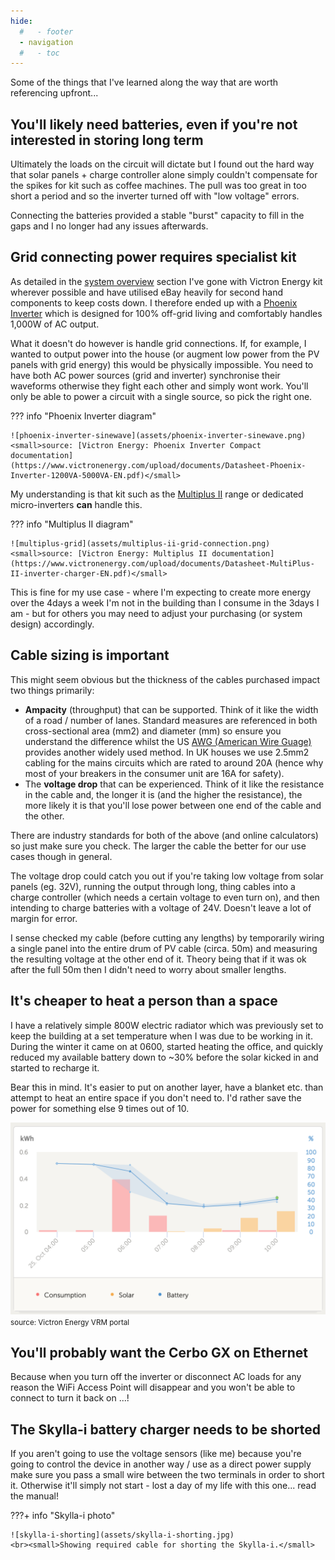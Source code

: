 ```yaml
---
hide:
  #   - footer
  - navigation
  #   - toc
---
```


Some of the things that I've learned along the way that are worth referencing upfront...

## You'll likely need batteries, even if you're not interested in storing long term

Ultimately the loads on the circuit will dictate but I found out the hard way that solar panels + charge controller alone simply couldn't compensate for the spikes for kit such as coffee machines. The pull was too great in too short a period and so the inverter turned off with "low voltage" errors.

Connecting the batteries provided a stable "burst" capacity to fill in the gaps and I no longer had any issues afterwards.

## Grid connecting power requires specialist kit

As detailed in the [system overview](system-overview.md) section I've gone with Victron Energy kit wherever possible and have utilised eBay heavily for second hand components to keep costs down. I therefore ended up with a [Phoenix Inverter](https://www.victronenergy.com/inverters/phoenix-inverter-compact) which is designed for 100% off-grid living and comfortably handles 1,000W of AC output.

What it doesn't do however is handle grid connections. If, for example, I wanted to output power into the house (or augment low power from the PV panels with grid energy) this would be physically impossible. You need to have both AC power sources (grid and inverter) synchronise their waveforms otherwise they fight each other and simply wont work. You'll only be able to power a circuit with a single source, so pick the right one.

??? info "Phoenix Inverter diagram"

    ![phoenix-inverter-sinewave](assets/phoenix-inverter-sinewave.png)
    <small>source: [Victron Energy: Phoenix Inverter Compact documentation](https://www.victronenergy.com/upload/documents/Datasheet-Phoenix-Inverter-1200VA-5000VA-EN.pdf)</small>

My understanding is that kit such as the [Multiplus II](https://www.victronenergy.com/inverters-chargers/multiplus-ii) range or dedicated micro-inverters **can** handle this.

??? info "Multiplus II diagram"

    ![multiplus-grid](assets/multiplus-ii-grid-connection.png)
    <small>source: [Victron Energy: Multiplus II documentation](https://www.victronenergy.com/upload/documents/Datasheet-MultiPlus-II-inverter-charger-EN.pdf)</small>

This is fine for my use case - where I'm expecting to create more energy over the 4days a week I'm not in the building than I consume in the 3days I am - but for others you may need to adjust your purchasing (or system design) accordingly.

## Cable sizing is important

This might seem obvious but the thickness of the cables purchased impact two things primarily:

- **Ampacity** (throughput) that can be supported. Think of it like the width of a road / number of lanes. Standard measures are referenced in both cross-sectional area (mm2) and diameter (mm) so ensure you understand the difference whilst the US [AWG (American Wire Guage)](https://en.wikipedia.org/wiki/American_wire_gauge) provides another widely used method. In UK houses we use 2.5mm2 cabling for the mains circuits which are rated to around 20A (hence why most of your breakers in the consumer unit are 16A for safety).
- The **voltage drop** that can be experienced. Think of it like the resistance in the cable and, the longer it is (and the higher the resistance), the more likely it is that you'll lose power between one end of the cable and the other.

There are industry standards for both of the above (and online calculators) so just make sure you check. The larger the cable the better for our use cases though in general.

The voltage drop could catch you out if you're taking low voltage from solar panels (eg. 32V), running the output through long, thing cables into a charge controller (which needs a certain voltage to even turn on), and then intending to charge batteries with a voltage of 24V. Doesn't leave a lot of margin for error.

I sense checked my cable (before cutting any lengths) by temporarily wiring a single panel into the entire drum of PV cable (circa. 50m) and measuring the resulting voltage at the other end of it. Theory being that if it was ok after the full 50m then I didn't need to worry about smaller lengths.

## It's cheaper to heat a person than a space

I have a relatively simple 800W electric radiator which was previously set to keep the building at a set temperature when I was due to be working in it. During the winter it came on at 0600, started heating the office, and quickly reduced my available battery down to ~30% before the solar kicked in and started to recharge it.

Bear this in mind. It's easier to put on another layer, have a blanket etc. than attempt to heat an entire space if you don't need to. I'd rather save the power for something else 9 times out of 10.

![radiator spike](assets/radiator-spike.png)
<br><small>source: Victron Energy VRM portal</small>

## You'll probably want the Cerbo GX on Ethernet

Because when you turn off the inverter or disconnect AC loads for any reason the WiFi Access Point will disappear and you won't be able to connect to turn it back on ...!

## The Skylla-i battery charger needs to be shorted

If you aren't going to use the voltage sensors (like me) because you're going to control the device in another way / use as a direct power supply make sure you pass a small wire between the two terminals in order to short it. Otherwise it'll simply not start - lost a day of my life with this one... read the manual!

???+ info "Skylla-i photo"

    ![skylla-i-shorting](assets/skylla-i-shorting.jpg)
    <br><small>Showing required cable for shorting the Skylla-i.</small>

